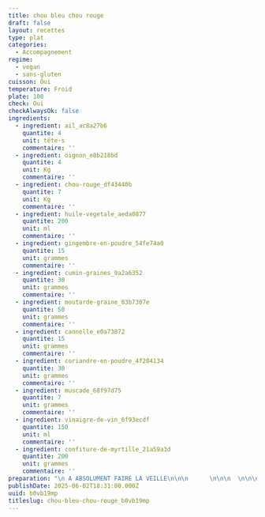 ```yaml
---
title: chou bleu chou rouge
draft: false
layout: recettes
type: plat
categories:
  - Accompagnement
regime:
  - vegan
  - sans-gluten
cuisson: Oui
temperature: Froid
plate: 100
check: Oui
checkAlwaysOk: false
ingredients:
  - ingredient: ail_ac8a27b6
    quantite: 4
    unit: tête·s
    commentaire: ''
  - ingredient: oignon_e8b218bd
    quantite: 4
    unit: Kg
    commentaire: ''
  - ingredient: chou-rouge_df43440b
    quantite: 7
    unit: Kg
    commentaire: ''
  - ingredient: huile-vegetale_aeda0877
    quantite: 200
    unit: ml
    commentaire: ''
  - ingredient: gingembre-en-poudre_54fe74a0
    quantite: 15
    unit: grammes
    commentaire: ''
  - ingredient: cumin-graines_9a2a6352
    quantite: 30
    unit: grammes
    commentaire: ''
  - ingredient: moutarde-graine_03b7307e
    quantite: 50
    unit: grammes
    commentaire: ''
  - ingredient: cannelle_e0a73872
    quantite: 15
    unit: grammes
    commentaire: ''
  - ingredient: coriandre-en-poudre_4f204134
    quantite: 30
    unit: grammes
    commentaire: ''
  - ingredient: muscade_68f97d75
    quantite: 7
    unit: grammes
    commentaire: ''
  - ingredient: vinaigre-de-vin_6f93ecdf
    quantite: 150
    unit: ml
    commentaire: ''
  - ingredient: confiture-de-myrtille_21a59a3d
    quantite: 200
    unit: grammes
    commentaire: ''
preparation: "\n A ABSOLUMENT FAIRE LA VEILLE\n\n\n      \n\n\n  \n\n\n        \n\n\n  \n\n\n  \n\nEAU VIOLETTE :\n\nDans une grosse gamelle, faire blanchir à l'eau les choux rouges tronçonnés en gros morceaux.\n\nQuand l'eau est violette foncée, stopper la cuisson. Garder cette eau, elle servira de colorant bleu pour le chou blanc.\n\nSortir les choux, laisser refroidir.\n\nCHOU ROUGE:\n\nEmincer les choux blanchis ainsi que les oignons. Emincer l'ail.\n\nFaire griller les épices.\n\nDans les grands woks, faire d'abord fondre les oignons.\n\nEnsuite\_verser les épices, l'ail et le chou. Faire bien revenir.\n\nAjouter le sucre et le vinaigre. Saler, poivrer. Laisser confire au moins 30min en remuant fréquemment.\n\nAjouter la gelée de groseille, laisser cuire encore.\n\nRectifier l'assaisonnement.\n\nServir chaud ou froid.\n\nCHOU BLEU:\n\nEmincer finement le chou blanc.\n\nTransformer l'eau violette en bleue en ajoutant quelques cuillères de bicarbonnate de soude.\n\nLaisser macérer les choux blancs dans l'eau bleue au minimum 12h au frais.\n\n\\"
publishDate: 2025-06-02T18:31:00.000Z
uuid: b0vb19mp
titleslug: chou-bleu-chou-rouge_b0vb19mp
---
```

